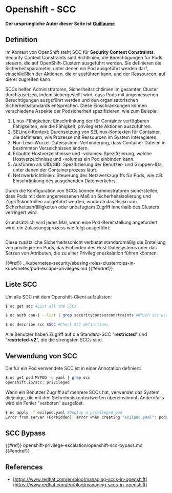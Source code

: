 # Openshift - SCC

**Der ursprüngliche Autor dieser Seite ist** [**Guillaume**](https://www.linkedin.com/in/guillaume-chapela-ab4b9a196)

## Definition

Im Kontext von OpenShift steht SCC für **Security Context Constraints**. Security Context Constraints sind Richtlinien, die Berechtigungen für Pods steuern, die auf OpenShift-Clustern ausgeführt werden. Sie definieren die Sicherheitsparameter, unter denen ein Pod ausgeführt werden darf, einschließlich der Aktionen, die er ausführen kann, und der Ressourcen, auf die er zugreifen kann.

SCCs helfen Administratoren, Sicherheitsrichtlinien im gesamten Cluster durchzusetzen, indem sichergestellt wird, dass Pods mit angemessenen Berechtigungen ausgeführt werden und den organisatorischen Sicherheitsstandards entsprechen. Diese Einschränkungen können verschiedene Aspekte der Podsicherheit spezifizieren, wie zum Beispiel:

1. Linux-Fähigkeiten: Einschränkung der für Container verfügbaren Fähigkeiten, wie die Fähigkeit, privilegierte Aktionen auszuführen.
2. SELinux-Kontext: Durchsetzung von SELinux-Kontexten für Container, die definieren, wie Prozesse mit Ressourcen im System interagieren.
3. Nur-Lese-Wurzel-Dateisystem: Verhinderung, dass Container Dateien in bestimmten Verzeichnissen ändern.
4. Erlaubte Hostverzeichnisse und -volumes: Spezifizierung, welche Hostverzeichnisse und -volumes ein Pod einbinden kann.
5. Ausführen als UID/GID: Spezifizierung der Benutzer- und Gruppen-IDs, unter denen der Containerprozess läuft.
6. Netzwerkrichtlinien: Steuerung des Netzwerkzugriffs für Pods, wie z.B. Einschränkung des ausgehenden Datenverkehrs.

Durch die Konfiguration von SCCs können Administratoren sicherstellen, dass Pods mit dem angemessenen Maß an Sicherheitsisolierung und Zugriffskontrollen ausgeführt werden, wodurch das Risiko von Sicherheitsanfälligkeiten oder unbefugtem Zugriff innerhalb des Clusters verringert wird.

Grundsätzlich wird jedes Mal, wenn eine Pod-Bereitstellung angefordert wird, ein Zulassungsprozess wie folgt ausgeführt:

<figure><img src="../../images/Managing SCCs in OpenShift-1.png" alt=""><figcaption></figcaption></figure>

Diese zusätzliche Sicherheitsschicht verbietet standardmäßig die Erstellung von privilegierten Pods, das Einbinden des Host-Dateisystems oder das Setzen von Attributen, die zu einer Privilegieneskalation führen könnten.

{{#ref}}
../kubernetes-security/abusing-roles-clusterroles-in-kubernetes/pod-escape-privileges.md
{{#endref}}

## Liste SCC

Um alle SCC mit dem Openshift-Client aufzulisten:
```bash
$ oc get scc #List all the SCCs

$ oc auth can-i --list | grep securitycontextconstraints #Which scc user can use

$ oc describe scc $SCC #Check SCC definitions
```
Alle Benutzer haben Zugriff auf die Standard-SCC "**restricted**" und "**restricted-v2**", die die strengsten SCCs sind.

## Verwendung von SCC

Die für ein Pod verwendete SCC ist in einer Annotation definiert:
```bash
$ oc get pod MYPOD -o yaml | grep scc
openshift.io/scc: privileged
```
Wenn ein Benutzer Zugriff auf mehrere SCCs hat, verwendet das System diejenige, die mit den Sicherheitskontextwerten übereinstimmt. Andernfalls wird ein Fehler "verboten" ausgelöst.
```bash
$ oc apply -f evilpod.yaml #Deploy a privileged pod
Error from server (Forbidden): error when creating "evilpod.yaml": pods "evilpod" is forbidden: unable to validate against any security context constrain
```
## SCC Bypass

{{#ref}}
openshift-privilege-escalation/openshift-scc-bypass.md
{{#endref}}

## References

- [https://www.redhat.com/en/blog/managing-sccs-in-openshift](https://www.redhat.com/en/blog/managing-sccs-in-openshift)
